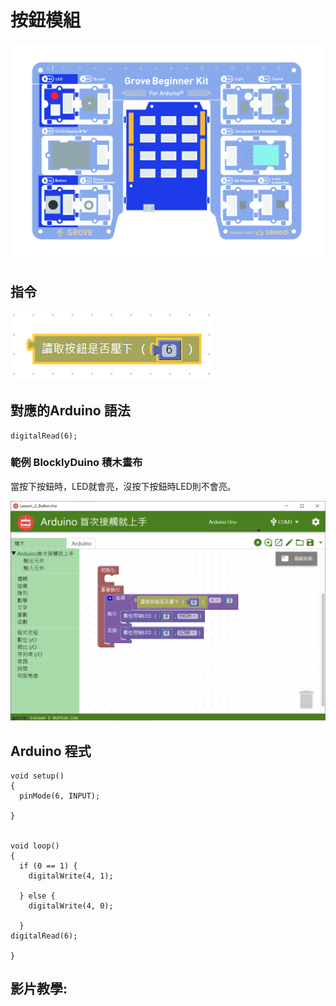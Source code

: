 # 按鈕模組

![](../../../.gitbook/assets/button.jpg)

## **指令**

![](../../../.gitbook/assets/lesson_2_button2.png)

## **對應的**Arduino 語法

```text
digitalRead(6);
```

### 範例 BlocklyDuino 積木畫布

當按下按鈕時，LED就會亮，沒按下按鈕時LED則不會亮。

![](../../../.gitbook/assets/lesson_2_button.png)

## Arduino 程式

```text
void setup()
{
  pinMode(6, INPUT);

}


void loop()
{
  if (0 == 1) {
    digitalWrite(4, 1);

  } else {
    digitalWrite(4, 0);

  }
digitalRead(6);

}
```

## 影片教學:




